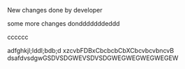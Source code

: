 New changes done by developer

some more changes dondddddddeddd


cccccc

adfghkjl;lddl;bdb;d
xzcvbFDBxCbcbcbCbXCbcvbcvbncvB
dsafdvsdgwGSDVSDGWEVSDVSDGWEGWEGWEGWEGEW
